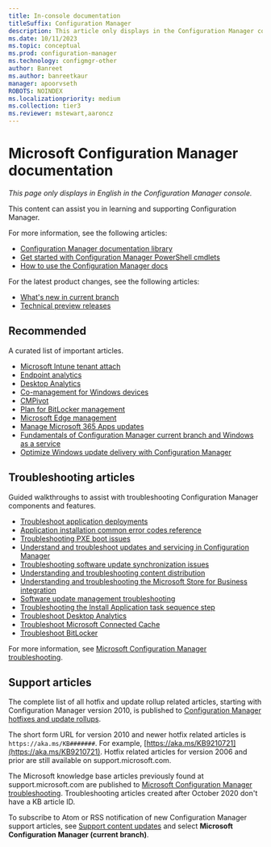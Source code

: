 ```yaml
---
title: In-console documentation
titleSuffix: Configuration Manager
description: This article only displays in the Configuration Manager console.
ms.date: 10/11/2023
ms.topic: conceptual
ms.prod: configuration-manager
ms.technology: configmgr-other
author: Banreet
ms.author: banreetkaur
manager: apoorvseth
ROBOTS: NOINDEX
ms.localizationpriority: medium
ms.collection: tier3
ms.reviewer: mstewart,aaroncz 
---
```


<!-- 
- Feature 1357546
- This page displays in-console, under the Community workspace, Documentation node.
- Don't use any relative links; must be full  and language neutral

All learn.microsoft.com links should include `?WT.mc_id=configmgr-console` campaign ID at the end for tracking links from the console.
-->

# Microsoft Configuration Manager documentation

*This page only displays in English in the Configuration Manager console.*

This content can assist you in learning and supporting Configuration Manager.

For more information, see the following articles: <!--URLs MUST BE ABSOLUTE LINKS-->

- [Configuration Manager documentation library](/mem/configmgr?WT.mc_id=configmgr-console)
- [Get started with Configuration Manager PowerShell cmdlets](/powershell/sccm/overview?WT.mc_id=configmgr-console)
- [How to use the Configuration Manager docs](/mem/use-docs?WT.mc_id=configmgr-console)

For the latest product changes, see the following articles:<!-- 8625956 -->

- [What's new in current branch](/mem/configmgr/core/plan-design/changes/whats-new-incremental-versions#whats-new-in-configuration-manager-incremental-versions?WT.mc_id=configmgr-console)
- [Technical preview releases](/mem/configmgr/core/get-started/technical-preview?WT.mc_id=configmgr-console)

## Recommended

A curated list of important articles.  <!--URLs MUST BE ABSOLUTE LINKS-->

- [Microsoft Intune tenant attach](/mem/configmgr/tenant-attach?WT.mc_id=configmgr-console)
- [Endpoint analytics](/mem/analytics/?WT.mc_id=configmgr-console)
- [Desktop Analytics](/mem/configmgr/desktop-analytics/?WT.mc_id=configmgr-console)
- [Co-management for Windows devices](/mem/configmgr/comanage/?WT.mc_id=configmgr-console)
- [CMPivot](/mem/configmgr/core/servers/manage/cmpivot?WT.mc_id=configmgr-console)
- [Plan for BitLocker management](/mem/configmgr/protect/plan-design/bitlocker-management?WT.mc_id=configmgr-console)
- [Microsoft Edge management](/mem/configmgr/apps/deploy-use/deploy-edge?WT.mc_id=configmgr-console)
- [Manage Microsoft 365 Apps updates](/mem/configmgr/sum/deploy-use/manage-office-365-proplus-updates?WT.mc_id=configmgr-console)
- [Fundamentals of Configuration Manager current branch and Windows as a service](/mem/configmgr/core/understand/configuration-manager-and-windows-as-service?WT.mc_id=configmgr-console)
- [Optimize Windows update delivery with Configuration Manager](/mem/configmgr/sum/deploy-use/optimize-windows-10-update-delivery?WT.mc_id=configmgr-console)

## Troubleshooting articles

Guided walkthroughs to assist with troubleshooting Configuration Manager components and features. <!--URLs MUST BE ABSOLUTE LINKS-->

- [Troubleshoot application deployments](/mem/configmgr/apps/understand/app-deployment-technical-reference?WT.mc_id=configmgr-console)
- [Application installation common error codes reference](/mem/configmgr/tenant-attach/app-install-error-reference?WT.mc_id=configmgr-console)
- [Troubleshooting PXE boot issues](/troubleshoot/mem/configmgr/troubleshoot-pxe-boot-issues?WT.mc_id=configmgr-console)
- [Understand and troubleshoot updates and servicing in Configuration Manager](/troubleshoot/mem/configmgr/understand-troubleshoot-updates-servicing?WT.mc_id=configmgr-console)
- [Troubleshooting software update synchronization issues](/troubleshoot/mem/configmgr/troubleshoot-software-update-synchronization?WT.mc_id=configmgr-console)
- [Understanding and troubleshooting content distribution](/troubleshoot/mem/configmgr/content-distribution-introduction?WT.mc_id=configmgr-console)
- [Understanding and troubleshooting the Microsoft Store for Business integration](/mem/configmgr/apps/deploy-use/troubleshoot-microsoft-store-for-business-integration?WT.mc_id=configmgr-console?WT.mc_id=configmgr-console)
- [Software update management troubleshooting](/troubleshoot/mem/configmgr/troubleshoot-software-update-management?WT.mc_id=configmgr-console)
- [Troubleshooting the Install Application task sequence step](/troubleshoot/mem/configmgr/troubleshoot-install-application-step?WT.mc_id=configmgr-console)
- [Troubleshoot Desktop Analytics](/mem/configmgr/desktop-analytics/troubleshooting?WT.mc_id=configmgr-console)
- [Troubleshoot Microsoft Connected Cache](/mem/configmgr/core/servers/deploy/configure/troubleshoot-microsoft-connected-cache?WT.mc_id=configmgr-console)
- [Troubleshoot BitLocker](/mem/configmgr/protect/tech-ref/bitlocker/troubleshoot?WT.mc_id=configmgr-console)

For more information, see [Microsoft Configuration Manager troubleshooting](/troubleshoot/mem/configmgr/welcome-configuration-manager?WT.mc_id=configmgr-console).

## Support articles

The complete list of all hotfix and update rollup related articles, starting with Configuration Manager version 2010, is published to [Configuration Manager hotfixes and update rollups](/mem/configmgr/hotfix?WT.mc_id=configmgr-console).

The short form URL for version 2010 and newer hotfix related articles is `https://aka.ms/KB#######`. For example, [https://aka.ms/KB9210721](https://aka.ms/KB9210721).
Hotfix related articles for version 2006 and prior are still available on support.microsoft.com.

The Microsoft knowledge base articles previously found at support.microsoft.com are published to [Microsoft Configuration Manager troubleshooting](/troubleshoot/mem/configmgr/welcome-configuration-manager?WT.mc_id=configmgr-console). Troubleshooting articles created after October 2020 don't have a KB article ID.

To subscribe to Atom or RSS notification of new Configuration Manager support articles, see [Support content updates](https://support.microsoft.com/help/4089498/) and select **Microsoft Configuration Manager (current branch)**.
